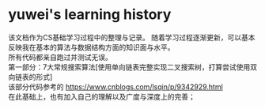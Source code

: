 # yuwei's learning history
该文档作为CS基础学习过程中的整理与记录。
随着学习过程逐渐更新，可以基本反映我在基本的算法与数据结构方面的知识面与水平。  
所有代码都亲自跑过并测试无误。  
第一部分：7大常规搜索算法[使用单向链表完整实现二叉搜索树，打算尝试使用双向链表的形式]  
该部分代码参考的 https://www.cnblogs.com/lsqin/p/9342929.html  
在此基础上，也有加入自己的理解以及广度与深度上的完善；
